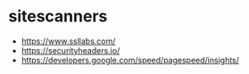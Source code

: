 # sitescanners

- https://www.ssllabs.com/
- https://securityheaders.io/
- https://developers.google.com/speed/pagespeed/insights/
